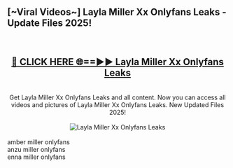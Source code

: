 <h2>[~Viral Videos~] Layla Miller Xx Onlyfans Leaks - Update Files 2025!</h2>
<br>
<div align="center">
<h2><a href="https://betterlinks.top/A2PfLJ" rel="nofollow">🔴 CLICK HERE 🌐==►► Layla Miller Xx Onlyfans Leaks</a></h2>
<br>
Get Layla Miller Xx Onlyfans Leaks and all content. Now you can access all videos and pictures of Layla Miller Xx Onlyfans Leaks. New Updated Files 2025!
<br>
<br>
<a href="https://betterlinks.top/A2PfLJ" rel="nofollow" data-target="animated-image.originalLink"><img src="https://i.ibb.co.com/WyWwxjT/player-gif2.gif" alt="Layla Miller Xx Onlyfans Leaks" style="max-width: 100%; display: inline-block;" data-target="animated-image.originalImage"></a>
</div>
<br>
amber miller onlyfans<br>
anzu miller onlyfans<br>
enna miller onlyfans